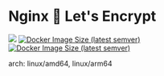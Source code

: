 # Nginx 💖 Let's Encrypt
![](https://img.shields.io/badge/-1.23.2-informational)
[![Docker Image Size (latest semver)](https://img.shields.io/docker/image-size/hyqo/nginx)](https://hub.docker.com/r/hyqo/nginx)
[![Docker Image Size (latest semver)](https://img.shields.io/docker/pulls/hyqo/nginx)](https://hub.docker.com/r/hyqo/nginx)

arch: linux/amd64, linux/arm64
